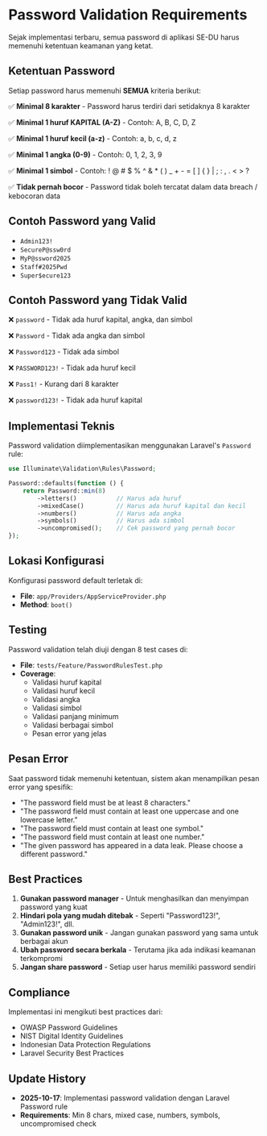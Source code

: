 # Password Validation Requirements

Sejak implementasi terbaru, semua password di aplikasi SE-DU harus memenuhi ketentuan keamanan yang ketat.

## Ketentuan Password

Setiap password harus memenuhi **SEMUA** kriteria berikut:

✅ **Minimal 8 karakter** - Password harus terdiri dari setidaknya 8 karakter

✅ **Minimal 1 huruf KAPITAL (A-Z)** - Contoh: A, B, C, D, Z

✅ **Minimal 1 huruf kecil (a-z)** - Contoh: a, b, c, d, z

✅ **Minimal 1 angka (0-9)** - Contoh: 0, 1, 2, 3, 9

✅ **Minimal 1 simbol** - Contoh: ! @ # $ % ^ & \* ( ) \_ + - = [ ] { } | ; : , . < > ?

✅ **Tidak pernah bocor** - Password tidak boleh tercatat dalam data breach / kebocoran data

## Contoh Password yang Valid

- `Admin123!`
- `SecureP@ssw0rd`
- `MyP@ssword2025`
- `Staff#2025Pwd`
- `Super$ecure123`

## Contoh Password yang Tidak Valid

❌ `password` - Tidak ada huruf kapital, angka, dan simbol

❌ `Password` - Tidak ada angka dan simbol

❌ `Password123` - Tidak ada simbol

❌ `PASSWORD123!` - Tidak ada huruf kecil

❌ `Pass1!` - Kurang dari 8 karakter

❌ `password123!` - Tidak ada huruf kapital

## Implementasi Teknis

Password validation diimplementasikan menggunakan Laravel's `Password` rule:

```php
use Illuminate\Validation\Rules\Password;

Password::defaults(function () {
    return Password::min(8)
        ->letters()           // Harus ada huruf
        ->mixedCase()         // Harus ada huruf kapital dan kecil
        ->numbers()           // Harus ada angka
        ->symbols()           // Harus ada simbol
        ->uncompromised();    // Cek password yang pernah bocor
});
```

## Lokasi Konfigurasi

Konfigurasi password default terletak di:

- **File**: `app/Providers/AppServiceProvider.php`
- **Method**: `boot()`

## Testing

Password validation telah diuji dengan 8 test cases di:

- **File**: `tests/Feature/PasswordRulesTest.php`
- **Coverage**:
    - Validasi huruf kapital
    - Validasi huruf kecil
    - Validasi angka
    - Validasi simbol
    - Validasi panjang minimum
    - Validasi berbagai simbol
    - Pesan error yang jelas

## Pesan Error

Saat password tidak memenuhi ketentuan, sistem akan menampilkan pesan error yang spesifik:

- "The password field must be at least 8 characters."
- "The password field must contain at least one uppercase and one lowercase letter."
- "The password field must contain at least one symbol."
- "The password field must contain at least one number."
- "The given password has appeared in a data leak. Please choose a different password."

## Best Practices

1. **Gunakan password manager** - Untuk menghasilkan dan menyimpan password yang kuat
2. **Hindari pola yang mudah ditebak** - Seperti "Password123!", "Admin123!", dll.
3. **Gunakan password unik** - Jangan gunakan password yang sama untuk berbagai akun
4. **Ubah password secara berkala** - Terutama jika ada indikasi keamanan terkompromi
5. **Jangan share password** - Setiap user harus memiliki password sendiri

## Compliance

Implementasi ini mengikuti best practices dari:

- OWASP Password Guidelines
- NIST Digital Identity Guidelines
- Indonesian Data Protection Regulations
- Laravel Security Best Practices

## Update History

- **2025-10-17**: Implementasi password validation dengan Laravel Password rule
- **Requirements**: Min 8 chars, mixed case, numbers, symbols, uncompromised check
